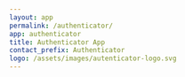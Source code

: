 ```yaml
---
layout: app
permalink: /authenticator/
app: authenticator
title: Authenticator App
contact_prefix: Authenticator
logo: /assets/images/autenticator-logo.svg
---
```

